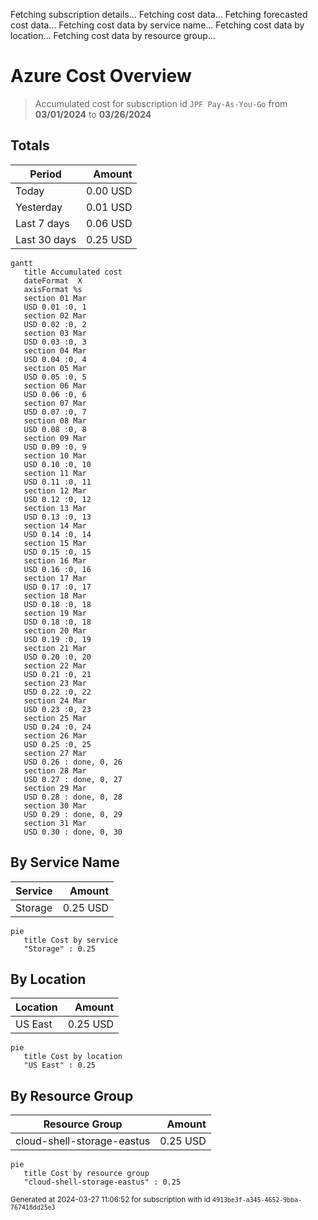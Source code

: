 Fetching subscription details...
Fetching cost data...
Fetching forecasted cost data...
Fetching cost data by service name...
Fetching cost data by location...
Fetching cost data by resource group...
# Azure Cost Overview

> Accumulated cost for subscription id `JPF Pay-As-You-Go` from **03/01/2024** to **03/26/2024**

## Totals

|Period|Amount|
|---|---:|
|Today|0.00 USD|
|Yesterday|0.01 USD|
|Last 7 days|0.06 USD|
|Last 30 days|0.25 USD|

```mermaid
gantt
   title Accumulated cost
   dateFormat  X
   axisFormat %s
   section 01 Mar
   USD 0.01 :0, 1
   section 02 Mar
   USD 0.02 :0, 2
   section 03 Mar
   USD 0.03 :0, 3
   section 04 Mar
   USD 0.04 :0, 4
   section 05 Mar
   USD 0.05 :0, 5
   section 06 Mar
   USD 0.06 :0, 6
   section 07 Mar
   USD 0.07 :0, 7
   section 08 Mar
   USD 0.08 :0, 8
   section 09 Mar
   USD 0.09 :0, 9
   section 10 Mar
   USD 0.10 :0, 10
   section 11 Mar
   USD 0.11 :0, 11
   section 12 Mar
   USD 0.12 :0, 12
   section 13 Mar
   USD 0.13 :0, 13
   section 14 Mar
   USD 0.14 :0, 14
   section 15 Mar
   USD 0.15 :0, 15
   section 16 Mar
   USD 0.16 :0, 16
   section 17 Mar
   USD 0.17 :0, 17
   section 18 Mar
   USD 0.18 :0, 18
   section 19 Mar
   USD 0.18 :0, 18
   section 20 Mar
   USD 0.19 :0, 19
   section 21 Mar
   USD 0.20 :0, 20
   section 22 Mar
   USD 0.21 :0, 21
   section 23 Mar
   USD 0.22 :0, 22
   section 24 Mar
   USD 0.23 :0, 23
   section 25 Mar
   USD 0.24 :0, 24
   section 26 Mar
   USD 0.25 :0, 25
   section 27 Mar
   USD 0.26 : done, 0, 26
   section 28 Mar
   USD 0.27 : done, 0, 27
   section 29 Mar
   USD 0.28 : done, 0, 28
   section 30 Mar
   USD 0.29 : done, 0, 29
   section 31 Mar
   USD 0.30 : done, 0, 30
```

## By Service Name

|Service|Amount|
|---|---:|
|Storage|0.25 USD|

```mermaid
pie
   title Cost by service
   "Storage" : 0.25
```

## By Location

|Location|Amount|
|---|---:|
|US East|0.25 USD|

```mermaid
pie
   title Cost by location
   "US East" : 0.25
```

## By Resource Group

|Resource Group|Amount|
|---|---:|
|cloud-shell-storage-eastus|0.25 USD|

```mermaid
pie
   title Cost by resource group
   "cloud-shell-storage-eastus" : 0.25
```

<sup>Generated at 2024-03-27 11:06:52 for subscription with id `4913be3f-a345-4652-9bba-767418dd25e3`</sup>
